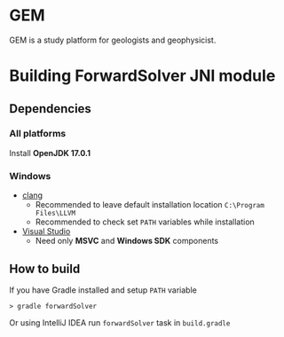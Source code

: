 # GEM

GEM is a study platform for geologists and geophysicist.

# Building ForwardSolver JNI module

## Dependencies

### All platforms

Install **OpenJDK 17.0.1**

### Windows

- [clang](https://github.com/llvm/llvm-project/releases)
    - Recommended to leave default installation location `C:\Program Files\LLVM`
    - Recommended to check set `PATH` variables while installation
- [Visual Studio](https://visualstudio.microsoft.com/downloads/)
    - Need only **MSVC** and **Windows SDK** components

## How to build

If you have Gradle installed and setup `PATH` variable

```shell
> gradle forwardSolver
```

Or using IntelliJ IDEA run `forwardSolver` task in `build.gradle`